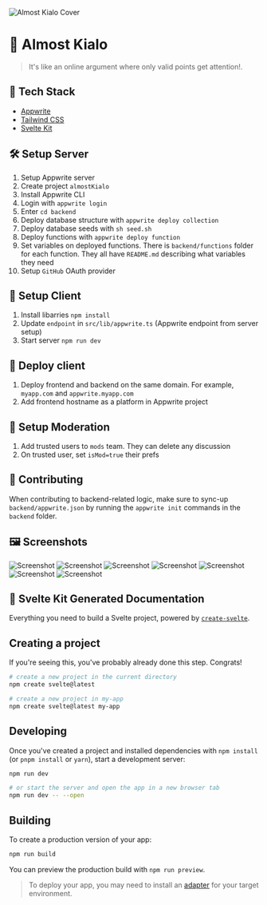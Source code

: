 ![Almost Kialo Cover](static/cover.png)

# 💬 Almost Kialo

> It's like an online argument where only valid points get attention!.

## 🧰 Tech Stack

- [Appwrite](https://appwrite.io/)
- [Tailwind CSS](https://tailwindcss.com/)
- [Svelte Kit](https://kit.svelte.dev/)

## 🛠️ Setup Server

1. Setup Appwrite server
2. Create project `almostKialo`
3. Install Appwrite CLI
4. Login with `appwrite login`
5. Enter `cd backend`
6. Deploy database structure with `appwrite deploy collection`
7. Deploy database seeds with `sh seed.sh`
8. Deploy functions with `appwrite deploy function`
9. Set variables on deployed functions. There is `backend/functions` folder for each function. They all have `README.md` describing what variables they need
10. Setup `GitHub` OAuth provider

## 👀 Setup Client

1. Install libarries `npm install`
2. Update `endpoint` in `src/lib/appwrite.ts` (Appwrite endpoint from server setup)
3. Start server `npm run dev`

## 🚀 Deploy client

1. Deploy frontend and backend on the same domain. For example, `myapp.com` and `appwrite.myapp.com`
2. Add frontend hostname as a platform in Appwrite project

## 🚨 Setup Moderation

1. Add trusted users to `mods` team. They can delete any discussion
2. On trusted user, set `isMod=true` their prefs

## 🤝 Contributing

When contributing to backend-related logic, make sure to sync-up `backend/appwrite.json` by running the `appwrite init` commands in the `backend` folder.

## 🖼️ Screenshots

![Screenshot](screenshots/ss1.png)
![Screenshot](screenshots/ss2.png)
![Screenshot](screenshots/ss3.png)
![Screenshot](screenshots/ss4.png)
![Screenshot](screenshots/ss5.png)
![Screenshot](screenshots/ss6.png)
![Screenshot](screenshots/ss7.png)

## 🤖 Svelte Kit Generated Documentation

Everything you need to build a Svelte project, powered by [`create-svelte`](https://github.com/sveltejs/kit/tree/master/packages/create-svelte).

## Creating a project

If you're seeing this, you've probably already done this step. Congrats!

```bash
# create a new project in the current directory
npm create svelte@latest

# create a new project in my-app
npm create svelte@latest my-app
```

## Developing

Once you've created a project and installed dependencies with `npm install` (or `pnpm install` or `yarn`), start a development server:

```bash
npm run dev

# or start the server and open the app in a new browser tab
npm run dev -- --open
```

## Building

To create a production version of your app:

```bash
npm run build
```

You can preview the production build with `npm run preview`.

> To deploy your app, you may need to install an [adapter](https://kit.svelte.dev/docs/adapters) for your target environment.
